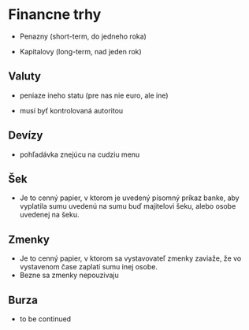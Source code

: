 # Financne trhy 

- Penazny (short-term, do jedneho roka)

- Kapitalovy (long-term, nad jeden rok)

## Valuty

- peniaze ineho statu (pre nas nie euro, ale ine)

- musí byť kontrolovaná autoritou

## Devízy

- pohľadávka znejúcu na cudziu menu

## Šek

- Je to cenný papier, v ktorom je uvedený písomný príkaz banke, aby vyplatila sumu uvedenú na sumu buď majitelovi šeku, alebo osobe uvedenej na šeku.

## Zmenky

- Je to cenný papier, v ktorom sa vystavovateľ zmenky zaviaže, že vo vystavenom čase zaplatí sumu inej osobe.
- Bezne sa zmenky nepouzivaju

## Burza

- to be continued
